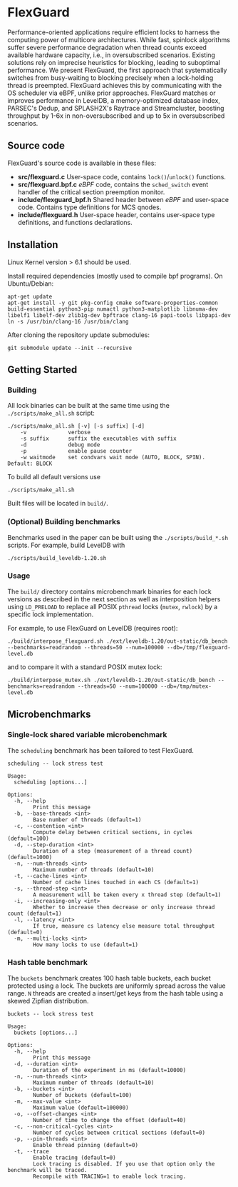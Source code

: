 FlexGuard
====

Performance-oriented applications require efficient locks to harness the computing power of multicore architectures. While fast, spinlock algorithms suffer severe performance degradation when thread counts exceed available hardware capacity, i.e., in oversubscribed scenarios. Existing solutions rely on imprecise heuristics for blocking, leading to suboptimal performance. We present FlexGuard, the first approach that systematically switches from busy-waiting to blocking precisely when a lock-holding thread is preempted. FlexGuard achieves this by communicating with the OS scheduler via eBPF, unlike prior approaches. FlexGuard matches or improves performance in LevelDB, a memory-optimized database index, PARSEC's Dedup, and SPLASH2X's Raytrace and Streamcluster, boosting throughput by 1-6x in non-oversubscribed and up to 5x in oversubscribed scenarios.

## Source code

FlexGuard's source code is available in these files:

- **src/flexguard.c** User-space code, contains `lock()`/`unlock()` functions.
- **src/flexguard.bpf.c** *eBPF* code, contains the `sched_switch` event handler of the critical section preemption monitor.
- **include/flexguard_bpf.h** Shared header between *eBPF* and user-space code. Contains type definitions for MCS qnodes.
- **include/flexguard.h** User-space header, contains user-space type definitions, and functions declarations.


## Installation

Linux Kernel version > 6.1 should be used.

Install required dependencies (mostly used to compile bpf programs).
On Ubuntu/Debian:
```
apt-get update
apt-get install -y git pkg-config cmake software-properties-common build-essential python3-pip numactl python3-matplotlib libnuma-dev libelf1 libelf-dev zlib1g-dev bpftrace clang-16 papi-tools libpapi-dev
ln -s /usr/bin/clang-16 /usr/bin/clang
```

After cloning the repository update submodules:
```
git submodule update --init --recursive
```

## Getting Started
### Building
All lock binaries can be built at the same time using the `./scripts/make_all.sh` script:

```
./scripts/make_all.sh [-v] [-s suffix] [-d]
    -v             verbose
    -s suffix      suffix the executables with suffix
    -d             debug mode
    -p             enable pause counter
    -w waitmode    set condvars wait mode (AUTO, BLOCK, SPIN). Default: BLOCK
```

To build all default versions use
```
./scripts/make_all.sh
```

Built files will be located in `build/`.

### (Optional) Building benchmarks
Benchmarks used in the paper can be built using the `./scripts/build_*.sh` scripts. For example, build LevelDB with
```
./scripts/build_leveldb-1.20.sh
```

### Usage
The `build/` directory contains microbenchmark binaries for each lock versions as described in the next section as well as interposition helpers using `LD_PRELOAD` to replace all POSIX `pthread` locks (`mutex`, `rwlock`) by a specific lock implementation.

For example, to use FlexGuard on LevelDB (requires root):
```
./build/interpose_flexguard.sh ./ext/leveldb-1.20/out-static/db_bench --benchmarks=readrandom --threads=50 --num=100000 --db=/tmp/flexguard-level.db
```

and to compare it with a standard POSIX mutex lock:
```
./build/interpose_mutex.sh ./ext/leveldb-1.20/out-static/db_bench --benchmarks=readrandom --threads=50 --num=100000 --db=/tmp/mutex-level.db
```

## Microbenchmarks
### Single-lock shared variable microbenchmark
The `scheduling` benchmark has been tailored to test FlexGuard.

```
scheduling -- lock stress test

Usage:
  scheduling [options...]

Options:
  -h, --help
        Print this message
  -b, --base-threads <int>
        Base number of threads (default=1)
  -c, --contention <int>
        Compute delay between critical sections, in cycles (default=100)
  -d, --step-duration <int>
        Duration of a step (measurement of a thread count) (default=1000)
  -n, --num-threads <int>
        Maximum number of threads (default=10)
  -t, --cache-lines <int>
        Number of cache lines touched in each CS (default=1)
  -s, --thread-step <int>
        A measurement will be taken every x thread step (default=1)
  -i, --increasing-only <int>
        Whether to increase then decrease or only increase thread count (default=1)
  -l, --latency <int>
        If true, measure cs latency else measure total throughput (default=0)
  -m, --multi-locks <int>
        How many locks to use (default=1)
```

### Hash table benchmark
The `buckets` benchmark creates 100 hash table buckets, each bucket protected using a lock. The buckets are uniformly spread across the value range. `N` threads are created a insert/get keys from the hash table using a skewed Zipfian distribution.

```
buckets -- lock stress test

Usage:
  buckets [options...]

Options:
  -h, --help
        Print this message
  -d, --duration <int>
        Duration of the experiment in ms (default=10000)
  -n, --num-threads <int>
        Maximum number of threads (default=10)
  -b, --buckets <int>
        Number of buckets (default=100)
  -m, --max-value <int>
        Maximum value (default=100000)
  -o, --offset-changes <int>
        Number of time to change the offset (default=40)
  -c, --non-critical-cycles <int>
        Number of cycles between critical sections (default=0)
  -p, --pin-threads <int>
        Enable thread pinning (default=0)
  -t, --trace
        Enable tracing (default=0)
        Lock tracing is disabled. If you use that option only the benchmark will be traced.
        Recompile with TRACING=1 to enable lock tracing.
```